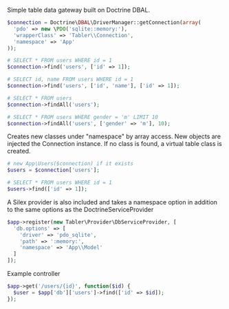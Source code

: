 Simple table data gateway built on Doctrine DBAL.

```php
$connection = Doctrine\DBAL\DriverManager::getConnection(array(
  'pdo' => new \PDO('sqlite::memory:'),
  'wrapperClass' => 'Tabler\\Connection',
  'namespace' => 'App'
));

# SELECT * FROM users WHERE id = 1
$connection->find('users', ['id' => 1]);

# SELECT id, name FROM users WHERE id = 1
$connection->find('users', ['id', 'name'], ['id' => 1]);

# SELECT * FROM users
$connection->findAll('users');

# SELECT * FROM users WHERE gender = 'm' LIMIT 10
$connection->findAll('users', ['gender' => 'm'], 10);
```

Creates new classes under "namespace" by array access.
New objects are injected the Connection instance.
If no class is found, a virtual table class is created.

```php
# new App\Users($connection) if it exists
$users = $connection['users'];

# SELECT * FROM users WHERE id = 1
$users->find(['id' => 1]);
```

A Silex provider is also included and takes a namespace option in addition
to the same options as the DoctrineServiceProvider
```php
$app->register(new Tabler\Provider\DbServiceProvider, [
  'db.options' => [
    'driver' => 'pdo_sqlite',
    'path' => ':memory:',
    'namespace' => 'App\\Model'
  ]
]);
```

Example controller
```php
$app->get('/users/{id}', function($id) {
  $user = $app['db']['users']->find(['id' => $id]);
});
```
